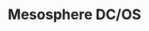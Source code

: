 ---
# Accomplishments widget.
widget: "howto"  # See https://sourcethemes.com/academic/docs/page-builder/
headless: true  # This file represents a page section.
active: true  # Activate this widget? true/false
weight: 3 # Order that this section will appear.
title: "Mesosphere DC/OS"
subtitle: ""

# Date format
#   Refer to https://sourcethemes.com/academic/docs/customization/#date-format
date_format: "Jan 2006"

# Accomplishments.
#   Add/remove as many `[[item]]` blocks below as you like.
#   `title`, `organization` and `date_start` are the required parameters.
#   Leave other parameters empty if not required.
#   Begin/end multi-line descriptions with 3 quotes `"""`.
item: 
smallItem: 
 - title: "Mesosphere Enterprise DC/OS"
   summary: "mesosphere.com"
   linkText: ""
   linkUrl: "https://mesosphere.com/product/"
   openNewWindow: 
   image: "https://res.cloudinary.com/agile-seo/image/fetch/w_62,dpr_1.0,d_blank_am8gzx.png/https%3A%2F%2Flogo.clearbit.com%2Fmesosphere.com%3Fsize%3D250"
 - title: "Kubernetes on Mesosphere DC/OS"
   summary: "mesosphere.com"
   linkText: ""
   linkUrl: "https://mesosphere.com/blog/kubernetes-dcos/"
   openNewWindow: 
   image: "https://res.cloudinary.com/agile-seo/image/fetch/w_62,dpr_1.0,d_blank_am8gzx.png/https%3A%2F%2Flogo.clearbit.com%2Fmesosphere.com%3Fsize%3D250"
 - title: "What is DC/OS?"
   summary: "docs.mesosphere.com"
   linkText: ""
   linkUrl: "https://docs.mesosphere.com/1.10/overview/what-is-dcos/"
   openNewWindow: 
   image: "https://res.cloudinary.com/agile-seo/image/fetch/w_62,dpr_1.0,d_blank_am8gzx.png/https%3A%2F%2Flogo.clearbit.com%2Fdocs.mesosphere.com%3Fsize%3D250"
 - title: "Easy Docker Deployments with Mesosphere DCOS on Azure"
   summary: "10thmagnitude.com"
   linkText: ""
   linkUrl: "https://www.10thmagnitude.com/webinar/easy-docker-deployments-with-mesosphere-dcos-on-azure/"
   openNewWindow: 
   image: "https://res.cloudinary.com/agile-seo/image/fetch/w_62,dpr_1.0,d_blank_am8gzx.png/https%3A%2F%2Flogo.clearbit.com%2F10thmagnitude.com%3Fsize%3D250"
 - title: "Kubernetes vs Docker Swarm vs DC/OS: Orchestrator Shootout"
   summary: "blog.netsil.com"
   linkText: ""
   linkUrl: "https://blog.netsil.com/kubernetes-vs-docker-swarm-vs-dc-os-may-2017-orchestrator-shootout-fdc59c28ec16"
   openNewWindow: 
   image: "https://res.cloudinary.com/agile-seo/image/fetch/w_62,dpr_1.0,d_blank_am8gzx.png/https%3A%2F%2Flogo.clearbit.com%2Fblog.netsil.com%3Fsize%3D250"
---